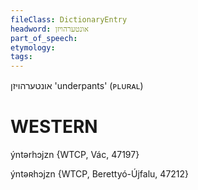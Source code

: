 ```yaml
---
fileClass: DictionaryEntry
headword: אונטערהויזן
part_of_speech: 
etymology: 
tags: 
---
```

אונטערהויזן
'underpants' (ᴘʟᴜʀᴀʟ)

WESTERN
========

ýntərhɔjzn {WTCP, Vác, 47197}

ýntəʀhɔjzn {WTCP, Berettyó-Újfalu, 47212}

